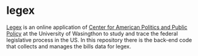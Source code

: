 # legex
[Legex](http://legex.org/app.html) is an online application of [Center for American Politics and Public Policy](http://cappp.org/) at the University of Wasingthon to study and trace the federal legislative process in the US. In this repository there is the back-end code that collects and manages the bills data for legex.
